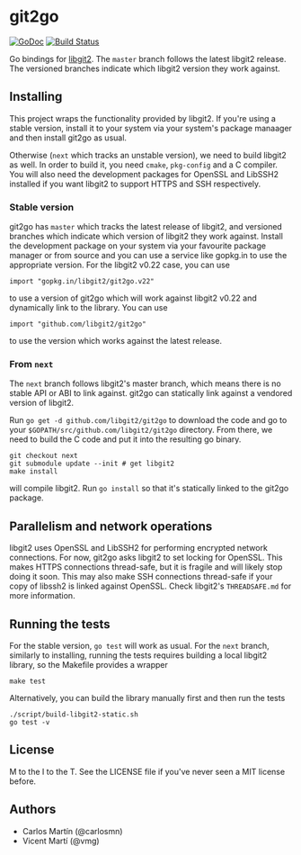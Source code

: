 git2go
======
[![GoDoc](https://godoc.org/github.com/libgit2/git2go?status.svg)](http://godoc.org/github.com/libgit2/git2go) [![Build Status](https://travis-ci.org/libgit2/git2go.svg?branch=master)](https://travis-ci.org/libgit2/git2go)


Go bindings for [libgit2](http://libgit2.github.com/). The `master` branch follows the latest libgit2 release. The versioned branches indicate which libgit2 version they work against.

Installing
----------

This project wraps the functionality provided by libgit2. If you're using a stable version, install it to your system via your system's package manaager and then install git2go as usual.

Otherwise (`next` which tracks an unstable version), we need to build libgit2 as well. In order to build it, you need `cmake`, `pkg-config` and a C compiler. You will also need the development packages for OpenSSL and LibSSH2 installed if you want libgit2 to support HTTPS and SSH respectively.

### Stable version

git2go has `master` which tracks the latest release of libgit2, and versioned branches which indicate which version of libgit2 they work against. Install the development package on your system via your favourite package manager or from source and you can use a service like gopkg.in to use the appropriate version. For the libgit2 v0.22 case, you can use

    import "gopkg.in/libgit2/git2go.v22"

to use a version of git2go which will work against libgit2 v0.22 and dynamically link to the library. You can use

    import "github.com/libgit2/git2go"

to use the version which works against the latest release.

### From `next`

The `next` branch follows libgit2's master branch, which means there is no stable API or ABI to link against. git2go can statically link against a vendored version of libgit2.

Run `go get -d github.com/libgit2/git2go` to download the code and go to your `$GOPATH/src/github.com/libgit2/git2go` directory. From there, we need to build the C code and put it into the resulting go binary.

    git checkout next
    git submodule update --init # get libgit2
    make install

will compile libgit2. Run `go install` so that it's statically linked to the git2go package.

Parallelism and network operations
----------------------------------

libgit2 uses OpenSSL and LibSSH2 for performing encrypted network connections. For now, git2go asks libgit2 to set locking for OpenSSL. This makes HTTPS connections thread-safe, but it is fragile and will likely stop doing it soon. This may also make SSH connections thread-safe if your copy of libssh2 is linked against OpenSSL. Check libgit2's `THREADSAFE.md` for more information.

Running the tests
-----------------

For the stable version, `go test` will work as usual. For the `next` branch, similarly to installing, running the tests requires building a local libgit2 library, so the Makefile provides a wrapper

    make test

Alternatively, you can build the library manually first and then run the tests

    ./script/build-libgit2-static.sh
    go test -v

License
-------

M to the I to the T. See the LICENSE file if you've never seen a MIT license before.

Authors
-------

- Carlos Martín (@carlosmn)
- Vicent Martí (@vmg)


